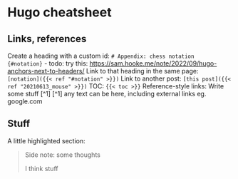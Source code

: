 # Hugo cheatsheet

## Links, references
Create a heading with a custom id:     `# Appendix: chess notation {#notation}`
    - todo: try this: https://sam.hooke.me/note/2022/09/hugo-anchors-next-to-headers/
Link to that heading in the same page: `[notation]({{< ref "#notation" >}})`
Link to another post:                  `[this post]({{< ref "20210613_mouse" >}})`
TOC:                                   `{{< toc >}}`
Reference-style links:
    Write some stuff [^1]
    [^1] any text can be here, including external links eg. google.com

## Stuff
A little highlighted section:

> Side note: some thoughts
>
> I think stuff
